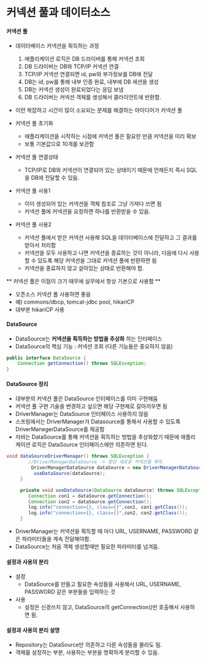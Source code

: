 
# 커넥션 풀과 데이터소스

#### 커넥션 풀

- 데이터베이스 커넥션을 획득하는 과정
    1. 애플리케이션 로직은 DB 드라이버를 통해 커넥션 조회
    2. DB 드라이버는 DB와 TCP/IP 커넥션 연결
    3. TCP/IP 커넥션 연결되면 id, pw와 부가정보를 DB에 전달
    4. DB는 id, pw를 통해 내부 인증 완료, 내부에 DB 세션을 생성
    5. DB는 커넥션 생성이 완료되었다는 응답 보냄
    6. DB 드라이버는 커넥션 객체를 생성해서 클라이언트에 반환함.

- 이런 복잡하고 시간이 많이 소요되는 문제를 해결하는 아이디어가 커넥션 풀


- 커넥션 풀 초기화
    - 애플리케이션을 시작하는 시점에 커넥션 풀은 필요한 만큼 커넥션을 미리 확보
    - 보통 기본값으로 10개를 보관함

- 커넥션 풀 연결상태
    - TCP/IP로 DB와 커넥션이 연결되어 있는 상태이기 때문에 언제든지 즉시 SQL을 DB에 전달할 수 있음.

- 커넥션 풀 사용1
    - 이미 생성되어 있는 커넥션을 객체 참조로 그냥 가져다 쓰면 됨
    - 커넥션 풀에 커넥션을 요청하면 하나를 반환받을 수 있음.

- 커넥션 풀 사용2
    - 커넥션 풀에서 받은 커넥션 사용해 SQL을 데이터베이스에 전달하고 그 결과를 받아서 처리함
    - 커넥션을 모두 사용하고 나면 커넥션을 종료하는 것이 아니라, 다음에 다시 사용할 수 있도록 해당 커넥션을 그대로 커넥션 풀에 반환하면 됨
    - 커넥션을 종료하지 않고 살아있는 상태로 반환해야 함.

** 커넥션 풀은 이점이 크기 때무에 실무에서 항상 기본으로 사용함 **

- 오픈소스 커넥션 풀 사용하면 좋음
- 예) commons/dbcp, tomcat-jdbc pool, hikariCP
- 대부분 hikariCP 사용

#### DataSource

- DataSource는 **커넥션을 획득하는 방법을 추상화** 하는 인터페이스
- DataSource의 핵심 기능 : 커넥션 조회 (다른 기능들은 중요하지 않음)
```java
public interface DataSource {
    Connection getConnection() throws SQLException;
}
```
#### DataSource 정리
- 대부분의 커넥션 풀은 DataSource 인터페이스를 이미 구현해둠
- 커넥션 풀 구현 기술을 변경하고 싶으면 해당 구현체로 갈아끼우면 됨
- DriverManager는 DataSource 인터페이스 사용하지 않음
- 스프링에서는 DriverManager가 Datasource를 통해서 사용할 수 있도록 DriverManegerDataSource를 제공함
- 자바는 DataSource를 통해 커넥션을 획득하는 방법을 추상화햤기 때문에 애플리케이션 로직은 DataSource 인터페이스에만 의존하면 된다.
``` java
void dataSourceDriverManager() throws SQLException {
        //DriverManagerDataSource -> 항상 새로운 커넥션을 획득
         DriverManagerDataSource dataSource = new DriverManagerDataSource(URL, USERNAME, PASSWORD);
          useDataSource(dataSource);
     }

     private void useDataSource(DataSource dataSource) throws SQLException {
        Connection con1 = dataSource.getConnection();
        Connection con2 = dataSource.getConnection();
        log.info("connection={}, class={}",con1, con1.getClass());
        log.info("connection={}, class={}",con2, con2.getClass());
     }
```
- DriverManager는 커넥션을 획득할 때 마다 URL, USERNAME, PASSWORD 같은 파라미터들을 계속 전달해야함.
- DataSource는 처음 객체 생성할때만 필요한 파라미터를 넘겨둠.

#### 설정과 사용의 분리
- 설정
  - DataSource를 만들고 필요한 속성들을 사용해서 URL, USERNAME, PASSWORD 같은 부분들을 입력하는 것
- 사용
  - 설정은 신경쓰지 않고, DataSource의 getConnection()만 호출해서 사용하면 됨.

#### 설정과 사용의 분리 설명
- Repository는 DataSource만 의존하고 다른 속성들을 몰라도 됨.
- 객체를 설정하는 부분, 사용하는 부분을 명확하게 분리할 수 있음.
 